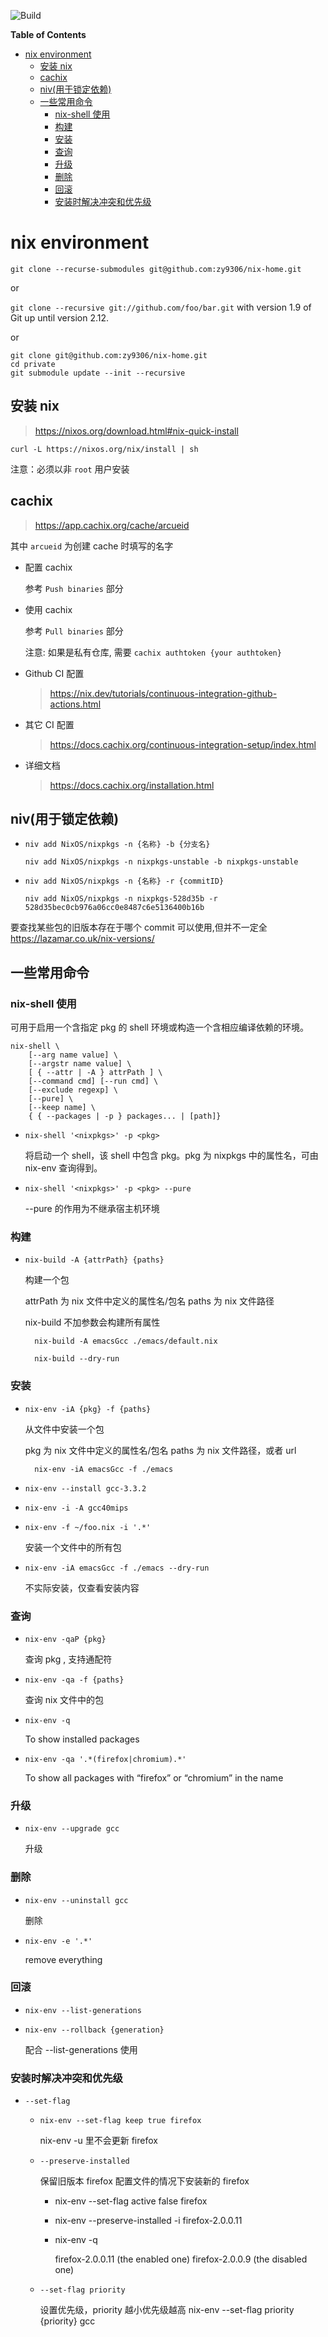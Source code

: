 ![Build](https://github.com/zy9306/nix-home/workflows/Build/badge.svg)

<!-- markdown-toc start - Don't edit this section. Run M-x markdown-toc-refresh-toc -->
**Table of Contents**

- [nix environment](#nix-environment)
    - [安装 nix](#安装-nix)
    - [cachix](#cachix)
    - [niv(用于锁定依赖)](#niv用于锁定依赖)
    - [一些常用命令](#一些常用命令)
        - [nix-shell 使用](#nix-shell-使用)
        - [构建](#构建)
        - [安装](#安装)
        - [查询](#查询)
        - [升级](#升级)
        - [删除](#删除)
        - [回滚](#回滚)
        - [安装时解决冲突和优先级](#安装时解决冲突和优先级)

<!-- markdown-toc end -->


# nix environment

`git clone --recurse-submodules git@github.com:zy9306/nix-home.git`

or

`git clone --recursive git://github.com/foo/bar.git` with version 1.9 of Git up until version 2.12.

or 

```
git clone git@github.com:zy9306/nix-home.git
cd private
git submodule update --init --recursive
```

## 安装 nix

> https://nixos.org/download.html#nix-quick-install

```shell
curl -L https://nixos.org/nix/install | sh
```

注意：必须以非 `root` 用户安装

## cachix

> https://app.cachix.org/cache/arcueid

其中 `arcueid` 为创建 cache 时填写的名字

- 配置 cachix

    参考 `Push binaries` 部分

- 使用 cachix

    参考 `Pull binaries` 部分

    注意: 如果是私有仓库, 需要 `cachix authtoken {your authtoken}`

- Github CI 配置

    > https://nix.dev/tutorials/continuous-integration-github-actions.html

- 其它 CI 配置

    > https://docs.cachix.org/continuous-integration-setup/index.html

- 详细文档

    > https://docs.cachix.org/installation.html

## niv(用于锁定依赖)

- `niv add NixOS/nixpkgs -n {名称} -b {分支名}`

    `niv add NixOS/nixpkgs -n nixpkgs-unstable -b nixpkgs-unstable`

- `niv add NixOS/nixpkgs -n {名称} -r {commitID}`

    `niv add NixOS/nixpkgs -n nixpkgs-528d35b -r 528d35bec0cb976a06cc0e8487c6e5136400b16b`

要查找某些包的旧版本存在于哪个 commit 可以使用,但并不一定全 https://lazamar.co.uk/nix-versions/


## 一些常用命令

### nix-shell 使用

可用于启用一个含指定 pkg 的 shell 环境或构造一个含相应编译依赖的环境。

```
nix-shell \
    [--arg name value] \
    [--argstr name value] \
    [ { --attr | -A } attrPath ] \
    [--command cmd] [--run cmd] \
    [--exclude regexp] \
    [--pure] \
    [--keep name] \
    { { --packages | -p } packages... | [path]}
```

- `nix-shell '<nixpkgs>' -p <pkg>`

    将启动一个 shell，该 shell 中包含 pkg。pkg 为 nixpkgs 中的属性名，可由 nix-env 查询得到。

- `nix-shell '<nixpkgs>' -p <pkg> --pure`

    --pure 的作用为不继承宿主机环境

### 构建

- `nix-build -A {attrPath} {paths}`

    构建一个包

    attrPath 为 nix 文件中定义的属性名/包名 paths 为 nix 文件路径

    nix-build 不加参数会构建所有属性

        nix-build -A emacsGcc ./emacs/default.nix

        nix-build --dry-run

### 安装

- `nix-env -iA {pkg} -f {paths}`

    从文件中安装一个包

    pkg 为 nix 文件中定义的属性名/包名 paths 为 nix 文件路径，或者 url

        nix-env -iA emacsGcc -f ./emacs

- `nix-env --install gcc-3.3.2`

- `nix-env -i -A gcc40mips`

- `nix-env -f ~/foo.nix -i '.*'`

    安装一个文件中的所有包

- `nix-env -iA emacsGcc -f ./emacs --dry-run`

    不实际安装，仅查看安装内容

### 查询

- `nix-env -qaP {pkg}`

    查询 pkg , 支持通配符

- `nix-env -qa -f {paths}`

    查询 nix 文件中的包

- `nix-env -q`

    To show installed packages

- `nix-env -qa '.*(firefox|chromium).*'`

    To show all packages with “firefox” or “chromium” in the name

### 升级

- `nix-env --upgrade gcc`

    升级

### 删除

- `nix-env --uninstall gcc`

    删除

- `nix-env -e '.*'`

    remove everything

### 回滚

- `nix-env --list-generations`

- `nix-env --rollback {generation}`

    配合 --list-generations 使用

### 安装时解决冲突和优先级

- `--set-flag`
    - `nix-env --set-flag keep true firefox`

        nix-env -u 里不会更新 firefox

    - `--preserve-installed`

        保留旧版本 firefox 配置文件的情况下安装新的 firefox

        - nix-env --set-flag active false firefox
        - nix-env --preserve-installed -i firefox-2.0.0.11
        - nix-env -q

          firefox-2.0.0.11 (the enabled one) firefox-2.0.0.9 (the disabled one)

    - `--set-flag priority`

        设置优先级，priority 越小优先级越高 nix-env --set-flag priority {priority} gcc
